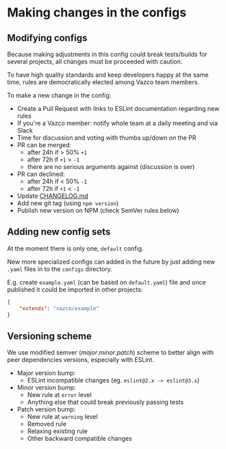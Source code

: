 # Making changes in the configs

## Modifying configs

Because making adjustments in this config could break tests/builds for several projects, all changes must be proceeded with caution.

To have high quality standards and keep developers happy at the same time, rules are democratically elected among Vazco team members.

To make a new change in the config:

- Create a Pull Request with links to ESLint documentation regarding new rules
- If you're a Vazco member: notify whole team at a daily meeting and via Slack
- Time for discussion and voting with thumbs up/down on the PR
- PR can be merged:
    - after 24h if > 50% `+1`
    - after 72h if `+1` > `-1`
    - there are no serious arguments against (discussion is over)
- PR can declined:
    - after 24h if < 50% `-1`
    - after 72h if `+1` < `-1`
- Update [CHANGELOG.md](CHANGELOG.md)
- Add new git tag (using `npm version`)
- Publish new version on NPM (check SemVer rules below)

## Adding new config sets

At the moment there is only one, `default` config.

New more specialized configs can added in the future by just adding new `.yaml` files in to the `configs` directory.

E.g. create `example.yaml` (can be based on `default.yaml`) file and once published it could be imported in other projects:

```json
{
    "extends": "vazco/example"
}
```

## Versioning scheme

We use modified semver (_major_._minor_._patch_) scheme to better align with peer dependencies versions, especially with ESLint.

- Major​ version bump:
    - ESLint incompatible changes (eg. `eslint@2.x -> eslint@3.x`)
- Minor ​version bump:
    - New rule at `error` level
    - Anything else that could break previously passing tests
- Patch version bump​:
    - New rule at `warning` level
    - Removed rule
    - Relaxing existing rule
    - Other backward compatible changes
